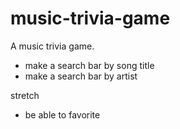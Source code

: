 # music-trivia-game
A music trivia game.


- make a search bar by song title
- make a search bar by artist

stretch
- be able to favorite